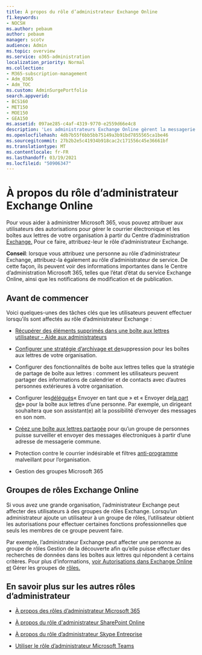 ```yaml
---
title: À propos du rôle d’administrateur Exchange Online
f1.keywords:
- NOCSH
ms.author: pebaum
author: pebaum
manager: scotv
audience: Admin
ms.topic: overview
ms.service: o365-administration
localization_priority: Normal
ms.collection:
- M365-subscription-management
- Adm_O365
- Adm_TOC
ms.custom: AdminSurgePortfolio
search.appverid:
- BCS160
- MET150
- MOE150
- GEA150
ms.assetid: 097ae285-c4af-4319-9770-e2559d66e4c8
description: 'Les administrateurs Exchange Online gèrent la messagerie et les boîtes aux lettres de votre organisation. Par exemple, ils récupèrent les éléments supprimés dans la boîte aux lettres d’un utilisateur. '
ms.openlocfilehash: 4db7b55f6bb5bb75149a3b91bd7855565ca1be46
ms.sourcegitcommit: 27b2b2e5c41934b918cac2c171556c45e36661bf
ms.translationtype: MT
ms.contentlocale: fr-FR
ms.lasthandoff: 03/19/2021
ms.locfileid: "50906347"
---
```

# <a name="about-the-exchange-online-admin-role"></a>À propos du rôle d’administrateur Exchange Online

Pour vous aider à administrer Microsoft [](assign-admin-roles.md) 365, vous pouvez attribuer aux utilisateurs des autorisations pour gérer le courrier électronique et les boîtes aux lettres de votre organisation à partir du Centre d’administration [Exchange.](/exchange/exchange-admin-center) Pour ce faire, attribuez-leur le rôle d’administrateur Exchange.
  
 **Conseil**: lorsque vous attribuez une personne au rôle d’administrateur Exchange, attribuez-la également au rôle d’administrateur de service. De cette façon, ils peuvent voir des informations importantes dans le Centre d’administration Microsoft 365, telles que l’état d’état du service Exchange Online, ainsi que les notifications de modification et de publication.
  
## <a name="before-you-begin"></a>Avant de commencer

Voici quelques-unes des tâches clés que les utilisateurs peuvent effectuer lorsqu’ils sont affectés au rôle d’administrateur Exchange :
  
- [Récupérer des éléments supprimés dans une boîte aux lettres utilisateur - Aide aux administrateurs](/Exchange/recipients-in-exchange-online/manage-user-mailboxes/recover-deleted-messages)

- [Configurer une stratégie d’archivage et de](../../compliance/set-up-an-archive-and-deletion-policy-for-mailboxes.md)suppression pour les boîtes aux lettres de votre organisation.

- Configurer des fonctionnalités de boîte aux lettres telles que la stratégie de partage de boîte aux lettres : comment les utilisateurs peuvent partager des informations de calendrier et de contacts avec d’autres personnes extérieures à votre organisation.

- Configurer les[délégués](give-mailbox-permissions-to-another-user.md#send-email-from-another-users-mailbox)« Envoyer en tant que » et « Envoyer de[la part de](give-mailbox-permissions-to-another-user.md#send-email-on-behalf-of-another-user)» pour la boîte aux lettres d’une personne. Par exemple, un dirigeant souhaitera que son assistant(e) ait la possibilité d’envoyer des messages en son nom.

- [Créez une boîte aux lettres partagée](../email/create-a-shared-mailbox.md) pour qu’un groupe de personnes puisse surveiller et envoyer des messages électroniques à partir d’une adresse de messagerie commune.

- Protection contre le courrier indésirable et filtres [anti-programme](../../security/office-365-security/anti-spam-protection.md) malveillant pour l’organisation.

- Gestion des groupes Microsoft 365

## <a name="exchange-online-role-groups"></a>Groupes de rôles Exchange Online

Si vous avez une grande organisation, l’administrateur Exchange peut affecter des utilisateurs à des groupes de rôles Exchange. Lorsqu’un administrateur ajoute un utilisateur à un groupe de rôles, l’utilisateur obtient les autorisations pour effectuer certaines fonctions professionnelles que seuls les membres de ce groupe peuvent faire.
  
 Par exemple, l’administrateur Exchange peut affecter une personne au groupe de rôles Gestion de la découverte afin qu’elle puisse effectuer des recherches de données dans les boîtes aux lettres qui répondent à certains critères. Pour plus d’informations, [voir Autorisations dans Exchange Online et](/exchange/permissions-exo/permissions-exo) Gérer les groupes de [rôles.](/exchange/manage-role-groups-exchange-2013-help)
  
## <a name="learn-about-other-admin-roles"></a>En savoir plus sur les autres rôles d’administrateur

- [À propos des rôles d’administrateur Microsoft 365](about-admin-roles.md)

- [À propos du rôle d'administrateur SharePoint Online](/sharepoint/sharepoint-admin-role)

- [À propos du rôle d’administrateur Skype Entreprise](/skypeforbusiness/skype-for-business-online)

- [Utiliser le rôle d’administrateur Microsoft Teams](/MicrosoftTeams/using-admin-roles)